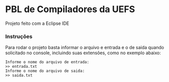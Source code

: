 # PBL de Compiladores da UEFS

Projeto feito com a Eclipse IDE

### Instruções

Para rodar o projeto basta informar o arquivo e entrada e o de saida quando solicitado no console, incluindo suas extensões, como no exemplo abaixo:

    Informe o nome do arquivo de entrada:
    >> entrada.txt
    Informe o nome do arquivo de saida:
    >> saida.txt
